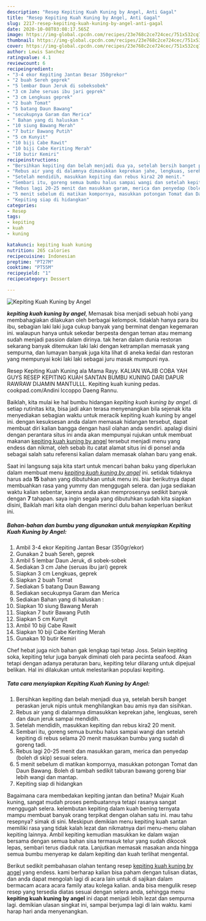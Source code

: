 ```yaml
---
description: "Resep Kepiting Kuah Kuning by Angel, Anti Gagal"
title: "Resep Kepiting Kuah Kuning by Angel, Anti Gagal"
slug: 2217-resep-kepiting-kuah-kuning-by-angel-anti-gagal
date: 2020-10-08T03:08:17.565Z
image: https://img-global.cpcdn.com/recipes/23e768c2ce724cec/751x532cq70/kepiting-kuah-kuning-by-angel-foto-resep-utama.jpg
thumbnail: https://img-global.cpcdn.com/recipes/23e768c2ce724cec/751x532cq70/kepiting-kuah-kuning-by-angel-foto-resep-utama.jpg
cover: https://img-global.cpcdn.com/recipes/23e768c2ce724cec/751x532cq70/kepiting-kuah-kuning-by-angel-foto-resep-utama.jpg
author: Lewis Sanchez
ratingvalue: 4.1
reviewcount: 6
recipeingredient:
- "3-4 ekor Kepiting Jantan Besar 350grekor"
- "2 buah Sereh geprek"
- "5 lembar Daun Jeruk di sobeksobek"
- "3 cm Jahe seruas ibu jari geprek"
- "3 cm Lengkuas geprek"
- "2 buah Tomat"
- "5 batang Daun Bawang"
- "secukupnya Garam dan Merica"
- " Bahan yang di haluskan "
- "10 siung Bawang Merah"
- "7 butir Bawang Putih"
- "5 cm Kunyit"
- "10 biji Cabe Rawit"
- "10 biji Cabe Keriting Merah"
- "10 butir Kemiri"
recipeinstructions:
- "Bersihkan kepiting dan belah menjadi dua ya, setelah bersih banget peraskan jeruk nipis untuk menghilangkan bau amis nya dan sisihkan."
- "Rebus air yang di dalamnya dimasukkan keprekan jahe, lengkuas, sereh dan daun jeruk sampai mendidih."
- "Setelah mendidih, masukkan kepiting dan rebus kira2 20 menit."
- "Sembari itu, goreng semua bumbu halus sampai wangi dan setelah kepiting di rebus selama 20 menit masukkan bumbu yang sudah di goreng tadi."
- "Rebus lagi 20-25 menit dan masukkan garam, merica dan penyedap (boleh di skip) sesuai selera."
- "5 menit sebelum di matikan kompornya, masukkan potongan Tomat dan Daun Bawang. Boleh di tambah sedikit taburan bawang goreng biar lebih wangi dan mantap."
- "Kepiting siap di hidangkan"
categories:
- Resep
tags:
- kepiting
- kuah
- kuning

katakunci: kepiting kuah kuning 
nutrition: 265 calories
recipecuisine: Indonesian
preptime: "PT27M"
cooktime: "PT55M"
recipeyield: "1"
recipecategory: Dessert

---
```



![Kepiting Kuah Kuning by Angel](https://img-global.cpcdn.com/recipes/23e768c2ce724cec/751x532cq70/kepiting-kuah-kuning-by-angel-foto-resep-utama.jpg)

<b><i>kepiting kuah kuning by angel</i></b>, Memasak bisa menjadi sebuah hobi yang membahagiakan dilakukan oleh berbagai kelompok. tidaklah hanya para ibu ibu, sebagian laki laki juga cukup banyak yang berminat dengan kegemaran ini. walaupun hanya untuk sekedar berpesta dengan teman atau memang sudah menjadi passion dalam dirinya. tak heran dalam dunia restoran sekarang banyak ditemukan laki laki dengan ketrampilan memasak yang sempurna, dan lumayan banyak juga kita lihat di aneka kedai dan restoran yang mempunyai koki laki laki sebagai juru masak mumpuni nya.

Resep Kepiting Kuah Kuning ala Mama Rayy. KALIAN WAJIB COBA YAH GUYS RESEP KEPITING KUAH SANTAN BUMBU KUNING DARI DAPUR RAWRAW DIJAMIN MANTULLL. Kepiting kuah kuning pedas. cookpad.com/Andini Iccoppo Daeng Rannu.

Baiklah, kita mulai ke hal bumbu hidangan <i>kepiting kuah kuning by angel</i>. di setiap rutinitas kita, bisa jadi akan terasa menyenangkan bila sejenak kita menyediakan sebagian waktu untuk meracik kepiting kuah kuning by angel ini. dengan kesuksesan anda dalam memasak hidangan tersebut, dapat membuat diri kalian bangga dengan hasil olahan anda sendiri. apalagi disini dengan perantara situs ini anda akan mempunyai rujukan untuk membuat makanan <u>kepiting kuah kuning by angel</u> tersebut menjadi menu yang endess dan nikmat, oleh sebab itu catat alamat situs ini di ponsel anda sebagai salah satu referensi kalian dalam memasak olahan baru yang enak.


Saat ini langsung saja kita start untuk mencari bahan baku yang diperlukan dalam membuat menu <u><i>kepiting kuah kuning by angel</i></u> ini. setidak tidaknya harus ada <b>15</b> bahan yang dibutuhkan untuk menu ini. biar berikutnya dapat membuahkan rasa yang yummy dan menggugah selera. dan juga sediakan waktu kalian sebentar, karena anda akan memprosesnya sedikit banyak dengan <b>7</b> tahapan. saya ingin segala yang dibutuhkan sudah kita siapkan disini, Baiklah mari kita olah dengan merinci dulu bahan keperluan berikut ini.

<!--inarticleads1-->

##### Bahan-bahan dan bumbu yang digunakan untuk menyiapkan Kepiting Kuah Kuning by Angel:

1. Ambil 3-4 ekor Kepiting Jantan Besar (350gr/ekor)
1. Gunakan 2 buah Sereh, geprek
1. Ambil 5 lembar Daun Jeruk, di sobek-sobek
1. Sediakan 3 cm Jahe (seruas ibu jari) geprek
1. Siapkan 3 cm Lengkuas, geprek
1. Siapkan 2 buah Tomat
1. Sediakan 5 batang Daun Bawang
1. Sediakan secukupnya Garam dan Merica
1. Sediakan  Bahan yang di haluskan :
1. Siapkan 10 siung Bawang Merah
1. Siapkan 7 butir Bawang Putih
1. Siapkan 5 cm Kunyit
1. Ambil 10 biji Cabe Rawit
1. Siapkan 10 biji Cabe Keriting Merah
1. Gunakan 10 butir Kemiri


Chef hebat juga nich bahan gak lengkap tapi tetap Joss. Selain kepiting soka, kepiting telur juga banyak diminati oleh para pecinta seafood. Akan tetapi dengan adanya peraturan baru, kepiting telur dilarang untuk dipejual belikan. Hal ini dilakukan untuk melestarikan populasi kepiting. 

<!--inarticleads2-->

##### Tata cara menyiapkan Kepiting Kuah Kuning by Angel:

1. Bersihkan kepiting dan belah menjadi dua ya, setelah bersih banget peraskan jeruk nipis untuk menghilangkan bau amis nya dan sisihkan.
1. Rebus air yang di dalamnya dimasukkan keprekan jahe, lengkuas, sereh dan daun jeruk sampai mendidih.
1. Setelah mendidih, masukkan kepiting dan rebus kira2 20 menit.
1. Sembari itu, goreng semua bumbu halus sampai wangi dan setelah kepiting di rebus selama 20 menit masukkan bumbu yang sudah di goreng tadi.
1. Rebus lagi 20-25 menit dan masukkan garam, merica dan penyedap (boleh di skip) sesuai selera.
1. 5 menit sebelum di matikan kompornya, masukkan potongan Tomat dan Daun Bawang. Boleh di tambah sedikit taburan bawang goreng biar lebih wangi dan mantap.
1. Kepiting siap di hidangkan


Bagaimana cara membedakan kepiting jantan dan betina? Mujair Kuah kuning, sangat mudah proses pembuatannya tetapi rasanya sangat menggugah selera. kelembutan kepiting dalam kuah bening ternyata mampu membuat banyak orang terpikat dengan olahan satu ini. mau tahu resepnya? simak di sini. Meskipun demikian menu kepiting kuah santan memiliki rasa yang tidak kalah lezat dan nikmatnya dari menu-menu olahan kepiting lainnya. Ambil kepiting kemudian masukkan ke dalam wajan bersama dengan semua bahan sisa termasuk telur yang sudah dikocok lepas, sembari terus diaduk rata. Lanjutkan memasak masakan anda hingga semua bumbu menyerap ke dalam kepiting dan kuah terlihat mengental. 

Berikut sedikit pembahasan olahan tentang resep <u>kepiting kuah kuning by angel</u> yang endess. kami berharap kalian bisa paham dengan tulisan diatas, dan anda dapat mengolah lagi di acara lain untuk di sajikan dalam bermacam acara acara family atau kolega kalian. anda bisa mengulik resep resep yang tersedia diatas sesuai dengan selera anda, sehingga menu <b>kepiting kuah kuning by angel</b> ini dapat menjadi lebih lezat dan sempurna lagi. demikian ulasan singkat ini, sampai berjumpa lagi di lain waktu. kami harap hari anda menyenangkan.
